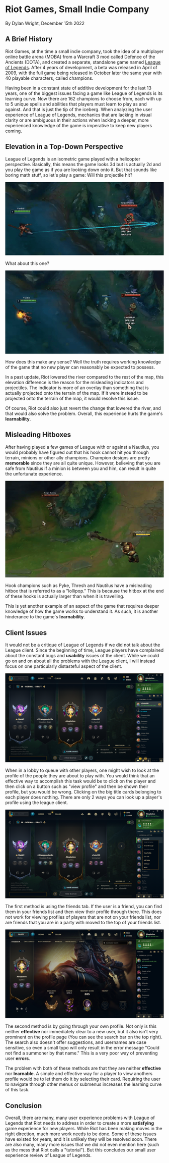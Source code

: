 # Riot Games, Small Indie Company
By Dylan Wright, December 15th 2022

## A Brief History

Riot Games, at the time a small indie company, took the idea of a multiplayer online battle arena (MOBA) from a Warcraft 3 mod called Defence of the Ancients (DOTA), and created a separate, standalone game named [League of Legends](https://www.leagueoflegends.com/en-us/). After 4 years of development, a beta was released in April of 2009, with the full game being released in October later the same year with 40 playable characters, called champions.

Having been in a constant state of additive development for the last 13 years, one of the biggest issues facing a game like League of Legends is its learning curve. Now there are 162 champions to choose from, each with up to 5 unique spells and abilities that players must learn to play as and against. And that is just the tip of the iceberg. When analyzing the user experience of League of Legends, mechanics that are lacking in visual clarity or are ambiguous in their actions when lacking a deeper, more experienced knowledge of the game is imperative to keep new players coming.

## Elevation in a Top-Down Perspective

League of Legends is an isometric game played with a helicopter perspective. Basically, this means the game looks 3d but is actually 2d and you play the game as if you are looking down onto it. But that sounds like boring math stuff, so let's play a game: Will this projectile hit?

![](../assets/league_nidalee_miss.gif)

What about this one?

![](../assets/league_nidalee_hit.gif)

How does this make any sense? Well the truth requires working knowledge of the game that no new player can reasonably be expected to possess.

In a past update, Riot lowered the river compared to the rest of the map, this elevation difference is the reason for the misleading indicators and projectiles. The indicator is more of an overlay than something that is actually projected onto the terrain of the map. If it were instead to be projected onto the terrain of the map, it would resolve this issue.

Of course, Riot could also just revert the change that lowered the river, and that would also solve the problem. Overall, this experience hurts the game's **learnability**.

## Misleading Hitboxes

After having played a few games of League with or against a Nautilus, you would probably have figured out that his hook cannot hit you through terrain, minions or other ally champions. Champion designs are pretty **memorable** since they are all quite unique. However, believing that you are safe from Nautilus if a minion is between you and him, can result in quite the unfortunate experience. 

![](../assets/league_nautilus_q.gif)

Hook champions such as Pyke, Thresh and Nautilus have a misleading hitbox that is referred to as a "lollipop." This is because the hitbox at the end of these hooks is actually larger than when it is travelling. 

This is yet another example of an aspect of the game that requires deeper knowledge of how the game works to understand it. As such, it is another hinderance to the game's **learnability**.

## Client Issues

It would not be a critique of League of Legends if we did not talk about the League client. Since the beginning of time, League players have complained about the constant bugs and **usability** issues of the client. While we could go on and on about all the problems with the League client, I will instead focus on one particularly distasteful aspect of the client.

![](../assets/league_lobby.png)

When in a lobby to queue with other players, one might wish to look at the profile of the people they are about to play with. You would think that an effective way to accomplish this task would be to click on the player and then click on a button such as "view profile" and then be shown their profile, but you would be wrong. Clicking on the big title cards belonging to each player does nothing. There are only 2 ways you can look up a player's profile using the league client. 

![](../assets/league_friends.png)

The first method is using the friends tab. If the user is a friend, you can find them in your friends list and then view their profile through there. This does not work for viewing profiles of players that are not on your friends list, nor are friends that you are in a party with moved to the top of your friends list.

![](../assets/league_profile.jpg)

The second method is by going through your own profile. Not only is this neither **effective** nor immediately clear to a new user, but it also isn't very prominent on the profile page (You can see the search bar on the top right). The search also doesn't offer suggestions, and usernames are case sensitive, so even a small typo will only result in the error message "Could not find a summoner by that name." This is a very poor way of preventing user **errors**.

The problem with both of these methods are that they are neither **effective** nor **learnable**. A simple and effective way for a player to view anothers profile would be to let them do it by selecting their card. Requiring the user to navigate through other menus or submenus increases the learning curve of this task.

## Conclusion
Overall, there are many, many user experience problems with League of Legends that Riot needs to address in order to create a more **satisfying** game experience for new players. While Riot has been making moves in the right direction, much more work needs to be done. Some of these issues have existed for years, and it is unlikely they will be resolved soon. There are also many, many more issues that we did not even mention here (such as the mess that Riot calls a "tutorial"). But this concludes our small user experience review of League of Legends.